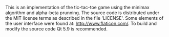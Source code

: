 This is an implementation of the tic-tac-toe game using the minimax algorithm and alpha-beta prunning.
The source code is distributed under the MIT license terms as described in the file 'LICENSE'. Some elements
of the user interface were found at: <http://www.flaticon.com/>. To build and modify the source code
Qt 5.9 is recommended.

